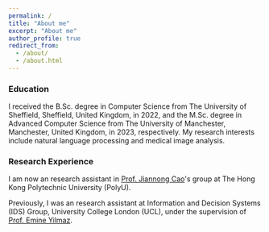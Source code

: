 ```yaml
---
permalink: /
title: "About me"
excerpt: "About me"
author_profile: true
redirect_from: 
  - /about/
  - /about.html
---
```

### Education

I received the B.Sc. degree in Computer Science from The University of Sheffield, Sheffield, United Kingdom, in 2022, and the M.Sc. degree in Advanced Computer Science from The University of Manchester, Manchester, United Kingdom, in 2023, respectively. My research interests include natural language processing and medical image analysis. 



### Research Experience

I am now an research assistant in [Prof. Jiannong Cao](https://www4.comp.polyu.edu.hk/~csjcao/)'s group at The Hong Kong Polytechnic University (PolyU).

Previously, I was an research assistant at Information and Decision Systems (IDS) Group, University College London (UCL), under the supervision of [Prof. Emine Yilmaz](https://sites.google.com/site/emineyilmaz/).
